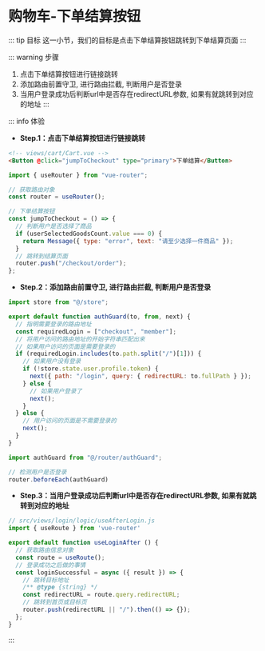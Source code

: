# 购物车-下单结算按钮

::: tip 目标
这一小节，我们的目标是点击下单结算按钮跳转到下单结算页面
:::

::: warning 步骤

1. 点击下单结算按钮进行链接跳转
2. 添加路由前置守卫, 进行路由拦截, 判断用户是否登录
3. 当用户登录成功后判断url中是否存在redirectURL参数, 如果有就跳转到对应的地址
:::

::: info 体验

* **Step.1：点击下单结算按钮进行链接跳转**

```html
<!-- views/cart/Cart.vue -->
<Button @click="jumpToCheckout" type="primary">下单结算</Button>
```

```js
import { useRouter } from "vue-router";

// 获取路由对象
const router = useRouter();

// 下单结算按钮
const jumpToCheckout = () => {
  // 判断用户是否选择了商品
  if (userSelectedGoodsCount.value === 0) {
    return Message({ type: "error", text: "请至少选择一件商品" });
  }
  // 跳转到结算页面
  router.push("/checkout/order");
};
```

* **Step.2：添加路由前置守卫, 进行路由拦截, 判断用户是否登录**

```js
import store from "@/store";

export default function authGuard(to, from, next) {
  // 指明需要登录的路由地址
  const requiredLogin = ["checkout", "member"];
  // 将用户访问的路由地址的开始字符串匹配出来
  // 如果用户访问的页面是需要登录的
  if (requiredLogin.includes(to.path.split("/")[1])) {
    // 如果用户没有登录
    if (!store.state.user.profile.token) {
      next({ path: "/login", query: { redirectURL: to.fullPath } });
    } else {
      // 如果用户登录了
      next();
    }
  } else {
    // 用户访问的页面是不需要登录的
    next();
  }
}
```

```js
import authGuard from "@/router/authGuard";

// 检测用户是否登录
router.beforeEach(authGuard)
```

* **Step.3：当用户登录成功后判断url中是否存在redirectURL参数, 如果有就跳转到对应的地址**

```js
// src/views/login/logic/useAfterLogin.js
import { useRoute } from 'vue-router'

export default function useLoginAfter () {
  // 获取路由信息对象
  const route = useRoute();
  // 登录成功之后做的事情
  const loginSuccessful = async ({ result }) => {
    // 跳转目标地址
    /** @type {string} */
    const redirectURL = route.query.redirectURL;
    // 跳转到首页或目标页
    router.push(redirectURL || "/").then(() => {});
  };
}
```

:::
